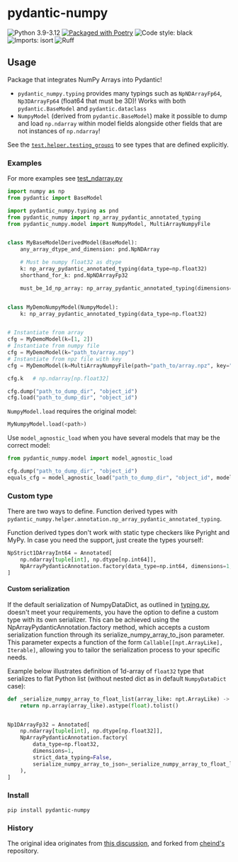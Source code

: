 # pydantic-numpy

![Python 3.9-3.12](https://img.shields.io/badge/python-3.9--3.12-blue.svg)
[![Packaged with Poetry](https://img.shields.io/badge/packaging-poetry-cyan.svg)](https://python-poetry.org/)
![Code style: black](https://img.shields.io/badge/code%20style-black-000000.svg)
![Imports: isort](https://img.shields.io/badge/%20imports-isort-%231674b1?style=flat&labelColor=ef8336)
![Ruff](https://img.shields.io/endpoint?url=https://raw.githubusercontent.com/astral-sh/ruff/main/assets/badge/v2.json)


## Usage

Package that integrates NumPy Arrays into Pydantic!

- `pydantic_numpy.typing` provides many typings such as `NpNDArrayFp64`, `Np3DArrayFp64` (float64 that must be 3D)! Works with both `pydantic.BaseModel` and `pydantic.dataclass`
- `NumpyModel` (derived from `pydantic.BaseModel`) make it possible to dump and load `np.ndarray` within model fields alongside other fields that are not instances of `np.ndarray`!

See the [`test.helper.testing_groups`](https://github.com/caniko/pydantic-numpy/blob/trunk/tests/helper/testing_groups.py) to see types that are defined explicitly.

### Examples

For more examples see [test_ndarray.py](./tests/test_typing.py)

```python
import numpy as np
from pydantic import BaseModel

import pydantic_numpy.typing as pnd
from pydantic_numpy import np_array_pydantic_annotated_typing
from pydantic_numpy.model import NumpyModel, MultiArrayNumpyFile


class MyBaseModelDerivedModel(BaseModel):
    any_array_dtype_and_dimension: pnd.NpNDArray

    # Must be numpy float32 as dtype
    k: np_array_pydantic_annotated_typing(data_type=np.float32)
    shorthand_for_k: pnd.NpNDArrayFp32

    must_be_1d_np_array: np_array_pydantic_annotated_typing(dimensions=1)


class MyDemoNumpyModel(NumpyModel):
    k: np_array_pydantic_annotated_typing(data_type=np.float32)


# Instantiate from array
cfg = MyDemoModel(k=[1, 2])
# Instantiate from numpy file
cfg = MyDemoModel(k="path_to/array.npy")
# Instantiate from npz file with key
cfg = MyDemoModel(k=MultiArrayNumpyFile(path="path_to/array.npz", key="k"))

cfg.k   # np.ndarray[np.float32]

cfg.dump("path_to_dump_dir", "object_id")
cfg.load("path_to_dump_dir", "object_id")
```

`NumpyModel.load` requires the original model:
```python
MyNumpyModel.load(<path>)
```
Use `model_agnostic_load` when you have several models that may be the correct model:

```python
from pydantic_numpy.model import model_agnostic_load

cfg.dump("path_to_dump_dir", "object_id")
equals_cfg = model_agnostic_load("path_to_dump_dir", "object_id", models=[MyNumpyModel, MyDemoModel])
```

### Custom type
There are two ways to define. Function derived types with `pydantic_numpy.helper.annotation.np_array_pydantic_annotated_typing`.

Function derived types don't work with static type checkers like Pyright and MyPy. In case you need the support,
just create the types yourself:
    
```python
NpStrict1DArrayInt64 = Annotated[
    np.ndarray[tuple[int], np.dtype[np.int64]],
    NpArrayPydanticAnnotation.factory(data_type=np.int64, dimensions=1, strict_data_typing=True),
]
```

#### Custom serialization

If the default serialization of NumpyDataDict, as outlined in [typing.py](https://github.com/caniko/pydantic-numpy/blob/trunk/pydantic_numpy/helper/typing.py), doesn't meet your requirements, you have the option to define a custom type with its own serializer. This can be achieved using the NpArrayPydanticAnnotation.factory method, which accepts a custom serialization function through its serialize_numpy_array_to_json parameter. This parameter expects a function of the form `Callable[[npt.ArrayLike], Iterable]`, allowing you to tailor the serialization process to your specific needs.

Example below illustrates definition of 1d-array of `float32` type that serializes to flat Python list (without nested dict as in default `NumpyDataDict` case):

```python
def _serialize_numpy_array_to_float_list(array_like: npt.ArrayLike) -> Iterable:
    return np.array(array_like).astype(float).tolist()


Np1DArrayFp32 = Annotated[
    np.ndarray[tuple[int], np.dtype[np.float32]],
    NpArrayPydanticAnnotation.factory(
        data_type=np.float32,
        dimensions=1,
        strict_data_typing=False,
        serialize_numpy_array_to_json=_serialize_numpy_array_to_float_list,
    ),
]
```

### Install
```shell
pip install pydantic-numpy
```

### History
The original idea originates from [this discussion](https://gist.github.com/danielhfrank/00e6b8556eed73fb4053450e602d2434), and forked from [cheind's](https://github.com/cheind/pydantic-numpy) repository.
